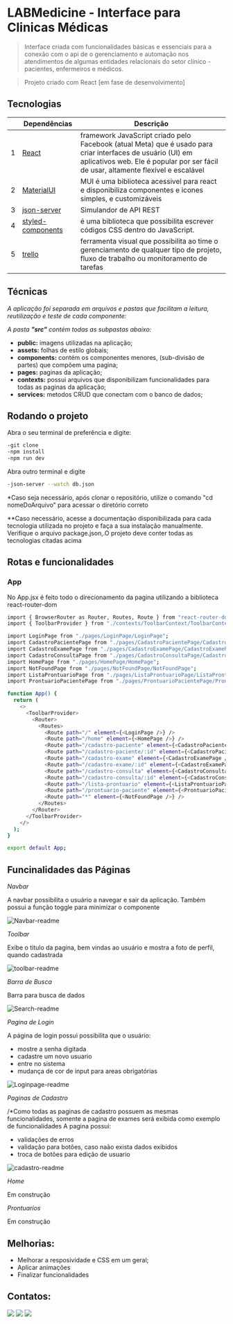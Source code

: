 # LABMedicine - Interface para Clinicas Médicas 

> Interface criada com funcionalidades básicas e essenciais para a conexão com o api de
> o gerenciamento e automação nos atendimentos de algumas entidades relacionais do setor 
> clínico - pacientes, enfermeiros e médicos.

> Projeto criado com React [em fase de desenvolvimento]


## Tecnologias

|     | Dependências   | Descrição                                                                                                                 |
| --- | -------------- | ------------------------------------------------------------------------------------------------------------------------- |
| 1   | [React]       | framework JavaScript criado pelo Facebook (atual Meta) que é usado para criar interfaces de usuário (UI) em aplicativos web. Ele é popular por ser fácil de usar, altamente flexível e escalável                                          |
| 2   | [MaterialUI]         | MUI é uma biblioteca acessivel para react e disponibiliza componentes e icones simples, e customizáveis                           |
| 3   | [json-server]      | Simulandor de API REST                  |
| 4   | [styled-components]      | é uma biblioteca que possibilita escrever códigos CSS dentro do JavaScript.                   |
| 5   | [trello]      |  ferramenta visual que possibilita ao time o gerenciamento de qualquer tipo de projeto, fluxo de trabalho ou monitoramento de tarefas       |


## Técnicas

_A aplicação foi separada em arquivos e pastas que facilitam a leitura, reutilização e teste de cada componente:_

_A pasta **"src"** contém todas as subpastas abaixo:_

- **public:** imagens utilizadas na aplicação;
- **assets:** folhas de estilo globais;
- **components:** contém os componentes menores, (sub-divisão de partes) que compõem uma pagina;
- **pages:** paginas da aplicação;
- **contexts:** possui arquivos que disponibilizam funcionalidades para todas as paginas da aplicação;
- **services:** metodos CRUD que conectam com o banco de dados;


## Rodando o projeto

Abra o seu terminal de preferência e digite:

```sh
-git clone
-npm install
-npm run dev
```

Abra outro terminal e digite 

```sh
-json-server --watch db.json
```

\*Caso seja necessário, após clonar o repositório, utilize o comando "cd nomeDoArquivo" para acessar o diretório correto

\**Caso necessário, acesse a documentação disponibilizada para cada tecnologia utilizada no projeto e faça a sua instalação manualmente.
Verifique o arquivo package.json,.O projeto deve conter todas as tecnologias citadas acima

## Rotas e funcionalidades

### **App**

No App.jsx é feito todo o direcionamento da pagina utilizando a biblioteca react-router-dom

```sh
import { BrowserRouter as Router, Routes, Route } from "react-router-dom";
import { ToolbarProvider } from "./contexts/ToolbarContext/ToolbarContext";

import LoginPage from "./pages/LoginPage/LoginPage";
import CadastroPacientePage from "./pages/CadastroPacientePage/CadastroPacientePage";
import CadastroExamePage from "./pages/CadastroExamePage/CadastroExamePage";
import CadastroConsultaPage from "./pages/CadastroConsultaPage/CadastroConsultaPage";
import HomePage from "./pages/HomePage/HomePage";
import NotFoundPage from "./pages/NotFoundPage/NotFoundPage";
import ListaProntuarioPage from "./pages/ListaProntuarioPage/ListaProntuarioPage";
import ProntuarioPacientePage from "./pages/ProntuarioPacientePage/ProntuarioPacientePage";

function App() {
  return (
    <>
      <ToolbarProvider>
        <Router>
          <Routes>
            <Route path="/" element={<LoginPage />} />
            <Route path="/home" element={<HomePage />} />
            <Route path="/cadastro-paciente" element={<CadastroPacientePage />}/>
            <Route path="/cadastro-paciente/:id" element={<CadastroPacientePage />}/>
            <Route path="/cadastro-exame" element={<CadastroExamePage />} />
            <Route path="/cadastro-exame/:id" element={<CadastroExamePage />} />
            <Route path="/cadastro-consulta" element={<CadastroConsultaPage />} />
            <Route path="/cadastro-consulta/:id" element={<CadastroConsultaPage />} />
            <Route path="/lista-prontuario" element={<ListaProntuarioPage />} />
            <Route path="/prontuario-paciente" element={<ProntuarioPacientePage />} />
            <Route path="*" element={<NotFoundPage />} />
          </Routes>
        </Router>
      </ToolbarProvider>
    </>
  );
}

export default App;


```

## Funcinalidades das Páginas

_Navbar_

A navbar possibilita o usuário a navegar e sair da aplicação. Também possui a função toggle para minimizar o componente 

![Navbar-readme](https://github.com/UrsulaBabeto/LABMedicine-FrontEnd/assets/105758045/f765e7c4-535e-4c1b-984e-ca9ab4e95945)

_Toolbar_

Exibe o titulo da pagina, bem vindas ao usuário e mostra a foto de perfil, quando cadastrada

![toolbar-readme](https://github.com/UrsulaBabeto/LABMedicine-FrontEnd/assets/105758045/a9e9a892-1c35-4755-af6a-77054c6dccd1)

_Barra de Busca_

Barra para busca de dados

![Search-readme](https://github.com/UrsulaBabeto/LABMedicine-FrontEnd/assets/105758045/5b648b8d-c113-4af0-aaf9-99ba6fd7cf1e)

_Pagina de Login_

A página de login possui possibilita que o usuário:
- mostre a senha digitada
- cadastre um novo usuario
- entre no sistema 
- mudança de cor de input para areas obrigatórias
 
![Loginpage-readme](https://github.com/UrsulaBabeto/LABMedicine-FrontEnd/assets/105758045/086f3635-b8bb-4734-a646-1f5cc92402e2)

_Paginas de Cadastro_

/*Como todas as paginas de cadastro possuem as mesmas funcionalidades, somente a pagina de exames será exibida como exemplo de funcionalidades
A pagina possui:
- validações de erros
- validação para botões, caso naão exista dados exibidos
- troca de botões para edição de usuario

![cadastro-readme](https://github.com/UrsulaBabeto/LABMedicine-FrontEnd/assets/105758045/36d5a404-f2f4-45ab-8974-f55ba09d499e)

_Home_

Em construção

_Prontuarios_

Em construção

## Melhorias:
- Melhorar a resposividade e CSS em um geral;
- Aplicar animações
- Finalizar funcionalidades


## Contatos:

<div>
<a href="https://www.instagram.com/ursulababeto/" target="_blank"><img src="https://img.shields.io/badge/-Instagram-%23E4405F?style=for-the-badge&logo=instagram&logoColor=white" target="_blank"></a>
<a href = "mailto:ursulacobabeto@gmail.com"><img src="https://img.shields.io/badge/Gmail-D14836?style=for-the-badge&logo=gmail&logoColor=white" target="_blank"></a>
<a href="https://www.linkedin.com/in/ursula-babeto/" target="_blank"><img src="https://img.shields.io/badge/-LinkedIn-%230077B5?style=for-the-badge&logo=linkedin&logoColor=white" target="_blank"></a>   
</div>

[React]: https://react.dev/
[MaterialUI]:https://mui.com/
[json-server]: https://www.npmjs.com/package/json-server
[styled-components]: https://styled-components.com/
[trello]: https://trello.com/
